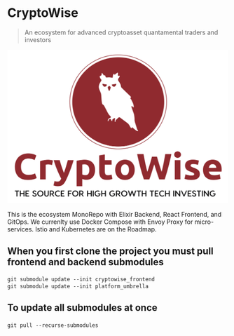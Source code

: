 # CryptoWise
> An ecosystem for advanced cryptoasset quantamental traders and investors

<!-- ![](./docs/assets/particle-background.gif) -->
<img src="./misc/media/color_logo_with_background.png" width="100%" height="350">

This is the ecosystem MonoRepo with Elixir Backend, React Frontend, and GitOps. We currenlty use Docker Compose with Envoy Proxy for micro-services. Istio and Kubernetes are on the Roadmap.

## When you first clone the project you must pull frontend and backend submodules
```
git submodule update --init cryptowise_frontend
git submodule update --init platform_umbrella
```

## To update all submodules at once
`git pull --recurse-submodules`
